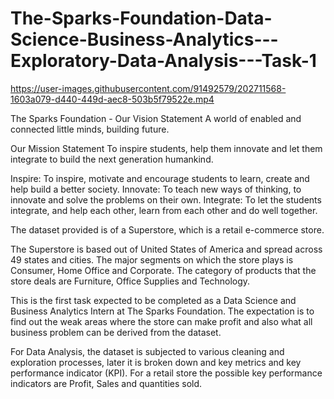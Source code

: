 # The-Sparks-Foundation-Data-Science-Business-Analytics---Exploratory-Data-Analysis---Task-1

https://user-images.githubusercontent.com/91492579/202711568-1603a079-d440-449d-aec8-503b5f79522e.mp4

The Sparks Foundation - Our Vision Statement
A world of enabled and connected little minds, building future.

Our Mission Statement
To inspire students, help them innovate and let them integrate to build the next generation humankind.

Inspire: To inspire, motivate and encourage students to learn, create and help build a better society.
Innovate: To teach new ways of thinking, to innovate and solve the problems on their own.
Integrate: To let the students integrate, and help each other, learn from each other and do well together.

The dataset provided is of a Superstore, which is a retail e-commerce store.

The Superstore is based out of United States of America and spread across 49 states and cities. The major segments on which the store plays is Consumer, Home Office and Corporate. The category of products that the store deals are Furniture, Office Supplies and Technology.

This is the first task expected to be completed as a Data Science and Business Analytics Intern at The Sparks Foundation. The expectation is to find out the weak areas
where the store can make profit and also what all business problem can be derived from the dataset.

For Data Analysis, the dataset is subjected to various cleaning and exploration processes, later it is broken down and key metrics and key performance indicator (KPI). For a retail store the possible key performance indicators are Profit, Sales and quantities sold. 
